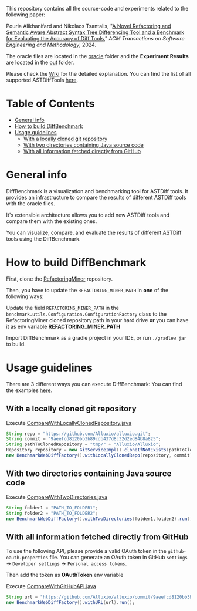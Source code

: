 This repository contains all the source-code and experiments related to the following paper:

Pouria Alikhanifard and Nikolaos Tsantalis, "[A Novel Refactoring and Semantic Aware Abstract Syntax Tree Differencing Tool and a Benchmark for Evaluating the Accuracy of Diff Tools](https://arxiv.org/pdf/2403.05939)," *ACM Transactions on Software Engineering and Methodology*, 2024.

The oracle files are located in the [oracle](https://github.com/pouryafard75/DiffBenchmark/tree/master/oracle) folder and the **Experiment Results** are located in the [out](https://github.com/pouryafard75/DiffBenchmark/tree/master/out) folder.

Please check the [Wiki](https://github.com/pouryafard75/DiffBenchmark/wiki) for the detailed explanation. You can find the list of all supported ASTDiffTools [here](
https://github.com/pouryafard75/DiffBenchmark/wiki/Supported-ASTDiff-Tools).

Table of Contents
=================
   * [General info](#general-info)
   * [How to build DiffBenchmark](#how-to-build-diffbenchmark)
   * [Usage guidelines](#usage-guidelines)
      * [With a locally cloned git repository](#with-a-locally-cloned-git-repository)
      * [With two directories containing Java source code](#with-two-directories-containing-java-source-code)
      * [With all information fetched directly from GitHub](#with-all-information-fetched-directly-from-github)

# General info
DiffBenchmark is a visualization and benchmarking tool for ASTDiff tools.
It provides an infrastructure to compare the results of different ASTDiff tools with the oracle files.

It's extensible architecture allows you to add new ASTDiff tools and compare them with the existing ones.

You can visualize, compare, and evaluate the results of different ASTDiff tools using the DiffBenchmark.

# How to build DiffBenchmark

First, clone the [RefactoringMiner](https://github.com/tsantalis/RefactoringMiner.git) repository.

Then, you have to update the `REFACTORING_MINER_PATH` in **one** of the following ways:

Update the field `REFACTORING_MINER_PATH` in the `benchmark.utils.Configuration.ConfigurationFactory` class to the RefactoringMiner cloned repository path in your hard drive **or** you can have it as env variable **REFACTORING_MINER_PATH**

Import DiffBenchmark as a gradle project in your IDE, or run `./gradlew jar` to build.

# Usage guidelines

There are 3 different ways you can execute DiffBenchmark:
You can find the examples [here](https://github.com/pouryafard75/DiffBenchmark/blob/master/src/main/java/benchmark/gui/drivers).

## With a locally cloned git repository

Execute [CompareWithLocallyClonedRepository.java](https://github.com/pouryafard75/DiffBenchmark/blob/master/src/main/java/benchmark/gui/drivers/CompareWithLocallyClonedRepository.java)
```java
String repo = "https://github.com/Alluxio/alluxio.git";
String commit = "9aeefcd8120bb3b89cdb437d8c32d2ed84b8a825";
String pathToClonedRepository = "tmp/" + "Alluxio/Alluxio";
Repository repository = new GitServiceImpl().cloneIfNotExists(pathToClonedRepository, repo);
new BenchmarkWebDiffFactory().withLocallyClonedRepo(repository, commit).run();
```
## With two directories containing Java source code

Execute [CompareWithTwoDirectories.java](https://github.com/pouryafard75/DiffBenchmark/blob/master/src/main/java/benchmark/gui/drivers/CompareWithTwoDirectories.java)
```java
String folder1 = "PATH_TO_FOLDER1";
String folder2 = "PATH_TO_FOLDER2";
new BenchmarkWebDiffFactory().withTwoDirectories(folder1,folder2).run()
```

## With all information fetched directly from GitHub
To use the following API, please provide a valid OAuth token in the `github-oauth.properties` file.
You can generate an OAuth token in GitHub `Settings` -> `Developer settings` -> `Personal access tokens`.

Then add the token as **OAuthToken** env variable


Execute [CompareWithGitHubAPI.java](https://github.com/pouryafard75/DiffBenchmark/blob/master/src/main/java/benchmark/gui/drivers/CompareWithGitHubAPI.java)
```java
String url = "https://github.com/Alluxio/alluxio/commit/9aeefcd8120bb3b89cdb437d8c32d2ed84b8a825";
new BenchmarkWebDiffFactory().withURL(url).run();
```

